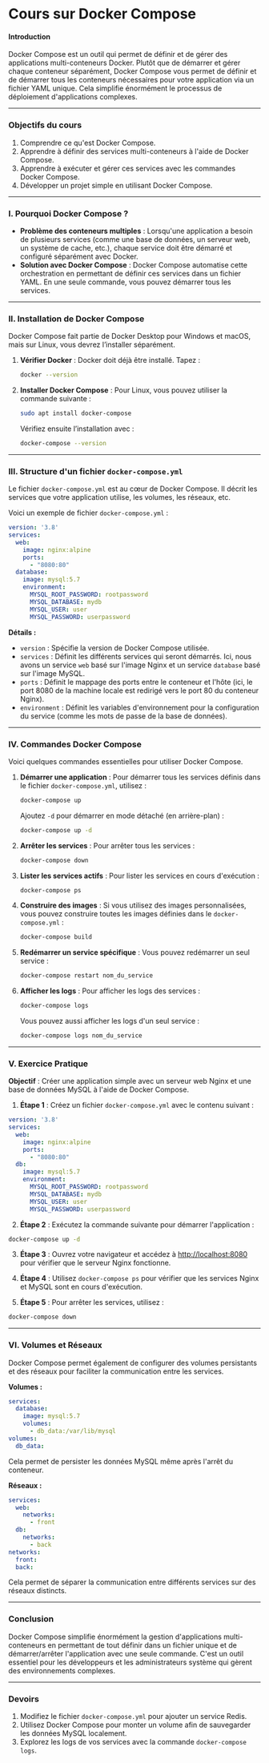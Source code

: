 
# Cours sur Docker Compose

#### Introduction

Docker Compose est un outil qui permet de définir et de gérer des applications multi-conteneurs Docker. Plutôt que de démarrer et gérer chaque conteneur séparément, Docker Compose vous permet de définir et de démarrer tous les conteneurs nécessaires pour votre application via un fichier YAML unique. Cela simplifie énormément le processus de déploiement d'applications complexes.

---

### Objectifs du cours
1. Comprendre ce qu'est Docker Compose.
2. Apprendre à définir des services multi-conteneurs à l'aide de Docker Compose.
3. Apprendre à exécuter et gérer ces services avec les commandes Docker Compose.
4. Développer un projet simple en utilisant Docker Compose.

---

### I. Pourquoi Docker Compose ?
- **Problème des conteneurs multiples** : Lorsqu'une application a besoin de plusieurs services (comme une base de données, un serveur web, un système de cache, etc.), chaque service doit être démarré et configuré séparément avec Docker.
- **Solution avec Docker Compose** : Docker Compose automatise cette orchestration en permettant de définir ces services dans un fichier YAML. En une seule commande, vous pouvez démarrer tous les services.

---

### II. Installation de Docker Compose

Docker Compose fait partie de Docker Desktop pour Windows et macOS, mais sur Linux, vous devrez l’installer séparément.

1. **Vérifier Docker** : Docker doit déjà être installé. Tapez :
   ```bash
   docker --version
   ```

2. **Installer Docker Compose** :
   Pour Linux, vous pouvez utiliser la commande suivante :
   ```bash
   sudo apt install docker-compose
   ```
   Vérifiez ensuite l’installation avec :
   ```bash
   docker-compose --version
   ```

---

### III. Structure d'un fichier `docker-compose.yml`

Le fichier `docker-compose.yml` est au cœur de Docker Compose. Il décrit les services que votre application utilise, les volumes, les réseaux, etc.

Voici un exemple de fichier `docker-compose.yml` :

```yaml
version: '3.8'
services:
  web:
    image: nginx:alpine
    ports:
      - "8080:80"
  database:
    image: mysql:5.7
    environment:
      MYSQL_ROOT_PASSWORD: rootpassword
      MYSQL_DATABASE: mydb
      MYSQL_USER: user
      MYSQL_PASSWORD: userpassword
```

**Détails :**
- `version` : Spécifie la version de Docker Compose utilisée.
- `services` : Définit les différents services qui seront démarrés. Ici, nous avons un service `web` basé sur l'image Nginx et un service `database` basé sur l'image MySQL.
- `ports` : Définit le mappage des ports entre le conteneur et l'hôte (ici, le port 8080 de la machine locale est redirigé vers le port 80 du conteneur Nginx).
- `environment` : Définit les variables d'environnement pour la configuration du service (comme les mots de passe de la base de données).

---

### IV. Commandes Docker Compose

Voici quelques commandes essentielles pour utiliser Docker Compose.

1. **Démarrer une application** : 
   Pour démarrer tous les services définis dans le fichier `docker-compose.yml`, utilisez :
   ```bash
   docker-compose up
   ```
   Ajoutez `-d` pour démarrer en mode détaché (en arrière-plan) :
   ```bash
   docker-compose up -d
   ```

2. **Arrêter les services** : 
   Pour arrêter tous les services :
   ```bash
   docker-compose down
   ```

3. **Lister les services actifs** :
   Pour lister les services en cours d'exécution :
   ```bash
   docker-compose ps
   ```

4. **Construire des images** :
   Si vous utilisez des images personnalisées, vous pouvez construire toutes les images définies dans le `docker-compose.yml` :
   ```bash
   docker-compose build
   ```

5. **Redémarrer un service spécifique** :
   Vous pouvez redémarrer un seul service :
   ```bash
   docker-compose restart nom_du_service
   ```

6. **Afficher les logs** :
   Pour afficher les logs des services :
   ```bash
   docker-compose logs
   ```
   Vous pouvez aussi afficher les logs d'un seul service :
   ```bash
   docker-compose logs nom_du_service
   ```

---

### V. Exercice Pratique

**Objectif** : Créer une application simple avec un serveur web Nginx et une base de données MySQL à l'aide de Docker Compose.

1. **Étape 1** : Créez un fichier `docker-compose.yml` avec le contenu suivant :

```yaml
version: '3.8'
services:
  web:
    image: nginx:alpine
    ports:
      - "8080:80"
  db:
    image: mysql:5.7
    environment:
      MYSQL_ROOT_PASSWORD: rootpassword
      MYSQL_DATABASE: mydb
      MYSQL_USER: user
      MYSQL_PASSWORD: userpassword
```

2. **Étape 2** : Exécutez la commande suivante pour démarrer l'application :

```bash
docker-compose up -d
```

3. **Étape 3** : Ouvrez votre navigateur et accédez à [http://localhost:8080](http://localhost:8080) pour vérifier que le serveur Nginx fonctionne.

4. **Étape 4** : Utilisez `docker-compose ps` pour vérifier que les services Nginx et MySQL sont en cours d'exécution.

5. **Étape 5** : Pour arrêter les services, utilisez :
```bash
docker-compose down
```

---

### VI. Volumes et Réseaux

Docker Compose permet également de configurer des volumes persistants et des réseaux pour faciliter la communication entre les services.

**Volumes :**
```yaml
services:
  database:
    image: mysql:5.7
    volumes:
      - db_data:/var/lib/mysql
volumes:
  db_data:
```
Cela permet de persister les données MySQL même après l'arrêt du conteneur.

**Réseaux :**
```yaml
services:
  web:
    networks:
      - front
  db:
    networks:
      - back
networks:
  front:
  back:
```

Cela permet de séparer la communication entre différents services sur des réseaux distincts.

---

### Conclusion

Docker Compose simplifie énormément la gestion d'applications multi-conteneurs en permettant de tout définir dans un fichier unique et de démarrer/arrêter l'application avec une seule commande. C'est un outil essentiel pour les développeurs et les administrateurs système qui gèrent des environnements complexes.

---

### Devoirs

1. Modifiez le fichier `docker-compose.yml` pour ajouter un service Redis.
2. Utilisez Docker Compose pour monter un volume afin de sauvegarder les données MySQL localement.
3. Explorez les logs de vos services avec la commande `docker-compose logs`.

